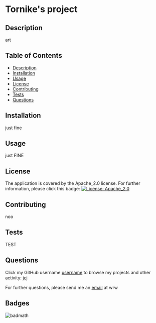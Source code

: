 
  # Tornike's project

  ## Description

  art
  
  ## Table of Contents 

  - [Description](#description)
  - [Installation](#installation)
  - [Usage](#usage)
  - [License](#license)
  - [Contributing](#contributing)
  - [Tests](#tests)
  - [Questions](#questions)
  
  ## Installation

  just fine
  
  ## Usage

  just FINE

  ## License
  The application is covered by the Apache_2.0 license. 
  For further information, please click this badge: [![License: Apache_2.0](https://img.shields.io/badge/License-Apache_2.0-yellow.svg)](https://opensource.org/licenses/Apache_2.0)

  ## Contributing

  noo

  ## Tests

  TEST

  ## Questions
  Click my GitHub username [username](https://github.com/jej) to browse my projects and other activity:
  [jej](https://github.com/jej)

  For further questions, please send me an [email](mailto:wrw) at wrw
  
  ## Badges
  
  ![badmath](https://img.shields.io/github/languages/top/lernantino/badmath)
